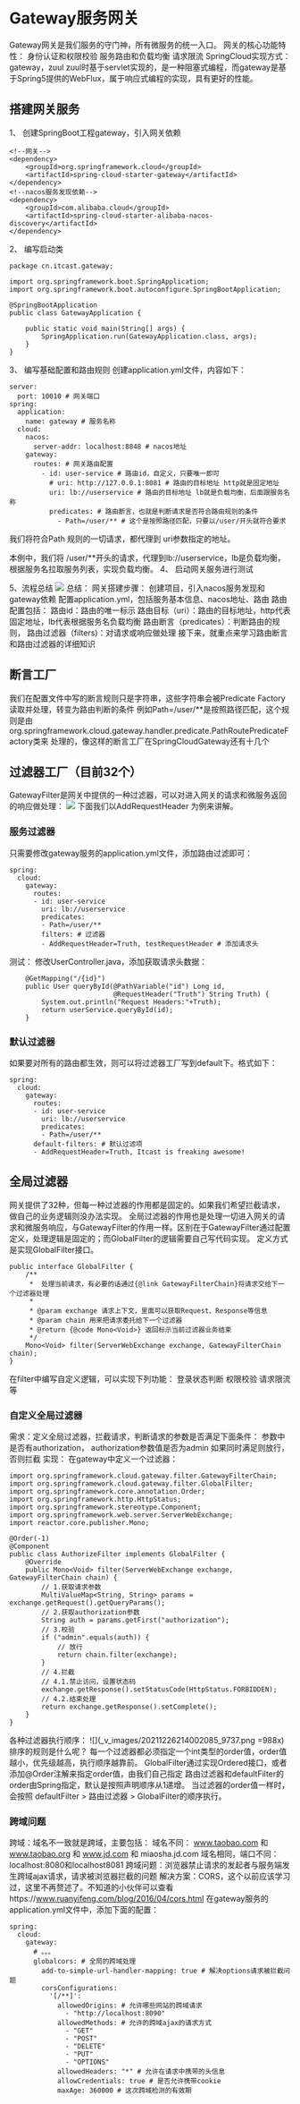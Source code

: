 # Gateway服务网关
Gateway网关是我们服务的守门神，所有微服务的统一入口。
网关的核心功能特性：
身份认证和权限校验
服务路由和负载均衡
请求限流
SpringCloud实现方式：gateway，zuul
zuul时基于servlet实现的，是一种阻塞式编程，而gateway是基于Spring5提供的WebFlux，属于响应式编程的实现，具有更好的性能。

## 搭建网关服务
1、 创建SpringBoot工程gateway，引入网关依赖
```
<!--网关-->
<dependency>
    <groupId>org.springframework.cloud</groupId>
    <artifactId>spring-cloud-starter-gateway</artifactId>
</dependency>
<!--nacos服务发现依赖-->
<dependency>
    <groupId>com.alibaba.cloud</groupId>
    <artifactId>spring-cloud-starter-alibaba-nacos-discovery</artifactId>
</dependency>
```
2、 编写启动类
```
package cn.itcast.gateway;

import org.springframework.boot.SpringApplication;
import org.springframework.boot.autoconfigure.SpringBootApplication;

@SpringBootApplication
public class GatewayApplication {

	public static void main(String[] args) {
		SpringApplication.run(GatewayApplication.class, args);
	}
}
```
3、 编写基础配置和路由规则
创建application.yml文件，内容如下：
```
server:
  port: 10010 # 网关端口
spring:
  application:
    name: gateway # 服务名称
  cloud:
    nacos:
      server-addr: localhost:8848 # nacos地址
    gateway:
      routes: # 网关路由配置
        - id: user-service # 路由id，自定义，只要唯一即可
          # uri: http://127.0.0.1:8081 # 路由的目标地址 http就是固定地址
          uri: lb://userservice # 路由的目标地址 lb就是负载均衡，后面跟服务名称
          predicates: # 路由断言，也就是判断请求是否符合路由规则的条件
            - Path=/user/** # 这个是按照路径匹配，只要以/user/开头就符合要求
```
我们将符合Path 规则的一切请求，都代理到 uri参数指定的地址。

本例中，我们将 /user/**开头的请求，代理到lb://userservice，lb是负载均衡，根据服务名拉取服务列表，实现负载均衡。
4、 启动网关服务进行测试

5、流程总结
![](https://raw.githubusercontent.com/PeipengWang/picture/master/20211226175412204_21744.png)
总结：
网关搭建步骤：
创建项目，引入nacos服务发现和gateway依赖
配置application.yml，包括服务基本信息、nacos地址、路由
路由配置包括：
路由id：路由的唯一标示
路由目标（uri）：路由的目标地址，http代表固定地址，lb代表根据服务名负载均衡
路由断言（predicates）：判断路由的规则，
路由过滤器（filters)：对请求或响应做处理
接下来，就重点来学习路由断言和路由过滤器的详细知识
## 断言工厂
我们在配置文件中写的断言规则只是字符串，这些字符串会被Predicate Factory读取并处理，转变为路由判断的条件
例如Path=/user/**是按照路径匹配，这个规则是由
org.springframework.cloud.gateway.handler.predicate.PathRoutePredicateFactory类来
处理的，像这样的断言工厂在SpringCloudGateway还有十几个

## 过滤器工厂（目前32个）
GatewayFilter是网关中提供的一种过滤器，可以对进入网关的请求和微服务返回的响应做处理：
![](_v_images/20211226183930950_27577.png)
下面我们以AddRequestHeader 为例来讲解。
### 服务过滤器
只需要修改gateway服务的application.yml文件，添加路由过滤即可：
```
spring:
  cloud:
    gateway:
      routes:
      - id: user-service 
        uri: lb://userservice 
        predicates: 
        - Path=/user/** 
        filters: # 过滤器
        - AddRequestHeader=Truth, testRequestHeader # 添加请求头
```
测试：
修改UserController.java，添加获取请求头数据：
```
    @GetMapping("/{id}")
    public User queryById(@PathVariable("id") Long id,
                          @RequestHeader("Truth") String Truth) {
        System.out.println("Request Headers:"+Truth);
        return userService.queryById(id);
    }
```
### 默认过滤器
如果要对所有的路由都生效，则可以将过滤器工厂写到default下。格式如下：
```
spring:
  cloud:
    gateway:
      routes:
      - id: user-service 
        uri: lb://userservice 
        predicates: 
        - Path=/user/**
      default-filters: # 默认过滤项
      - AddRequestHeader=Truth, Itcast is freaking awesome! 
```
## 全局过滤器
网关提供了32种，但每一种过滤器的作用都是固定的。如果我们希望拦截请求，做自己的业务逻辑则没办法实现。
全局过滤器的作用也是处理一切进入网关的请求和微服务响应，与GatewayFilter的作用一样。区别在于GatewayFilter通过配置定义，处理逻辑是固定的；而GlobalFilter的逻辑需要自己写代码实现。
定义方式是实现GlobalFilter接口。
```
public interface GlobalFilter {
    /**
     *  处理当前请求，有必要的话通过{@link GatewayFilterChain}将请求交给下一个过滤器处理
     *
     * @param exchange 请求上下文，里面可以获取Request、Response等信息
     * @param chain 用来把请求委托给下一个过滤器 
     * @return {@code Mono<Void>} 返回标示当前过滤器业务结束
     */
    Mono<Void> filter(ServerWebExchange exchange, GatewayFilterChain chain);
}
```
在filter中编写自定义逻辑，可以实现下列功能：
登录状态判断
权限校验
请求限流等
### 自定义全局过滤器
需求：定义全局过滤器，拦截请求，判断请求的参数是否满足下面条件：
参数中是否有authorization，
authorization参数值是否为admin
如果同时满足则放行，否则拦截
实现：
在gateway中定义一个过滤器：
```
import org.springframework.cloud.gateway.filter.GatewayFilterChain;
import org.springframework.cloud.gateway.filter.GlobalFilter;
import org.springframework.core.annotation.Order;
import org.springframework.http.HttpStatus;
import org.springframework.stereotype.Component;
import org.springframework.web.server.ServerWebExchange;
import reactor.core.publisher.Mono;

@Order(-1)
@Component
public class AuthorizeFilter implements GlobalFilter {
    @Override
    public Mono<Void> filter(ServerWebExchange exchange, GatewayFilterChain chain) {
        // 1.获取请求参数
        MultiValueMap<String, String> params = exchange.getRequest().getQueryParams();
        // 2.获取authorization参数
        String auth = params.getFirst("authorization");
        // 3.校验
        if ("admin".equals(auth)) {
            // 放行
            return chain.filter(exchange);
        }
        // 4.拦截
        // 4.1.禁止访问，设置状态码
        exchange.getResponse().setStatusCode(HttpStatus.FORBIDDEN);
        // 4.2.结束处理
        return exchange.getResponse().setComplete();
    }
}
```
各种过滤器执行顺序：
![](_v_images/20211226214002085_9737.png =988x)
排序的规则是什么呢？
每一个过滤器都必须指定一个int类型的order值，order值越小，优先级越高，执行顺序越靠前。
GlobalFilter通过实现Ordered接口，或者添加@Order注解来指定order值，由我们自己指定
路由过滤器和defaultFilter的order由Spring指定，默认是按照声明顺序从1递增。
当过滤器的order值一样时，会按照 defaultFilter > 路由过滤器 > GlobalFilter的顺序执行。
### 跨域问题
跨域：域名不一致就是跨域，主要包括：
域名不同： www.taobao.com 和 www.taobao.org 和 www.jd.com 和 miaosha.jd.com
域名相同，端口不同：localhost:8080和localhost8081
跨域问题：浏览器禁止请求的发起者与服务端发生跨域ajax请求，请求被浏览器拦截的问题
解决方案：CORS，这个以前应该学习过，这里不再赘述了。不知道的小伙伴可以查看https://www.ruanyifeng.com/blog/2016/04/cors.html
在gateway服务的application.yml文件中，添加下面的配置：
```
spring:
  cloud:
    gateway:
      # 。。。
      globalcors: # 全局的跨域处理
        add-to-simple-url-handler-mapping: true # 解决options请求被拦截问题
        corsConfigurations:
          '[/**]':
            allowedOrigins: # 允许哪些网站的跨域请求 
              - "http://localhost:8090"
            allowedMethods: # 允许的跨域ajax的请求方式
              - "GET"
              - "POST"
              - "DELETE"
              - "PUT"
              - "OPTIONS"
            allowedHeaders: "*" # 允许在请求中携带的头信息
            allowCredentials: true # 是否允许携带cookie
            maxAge: 360000 # 这次跨域检测的有效期
```

